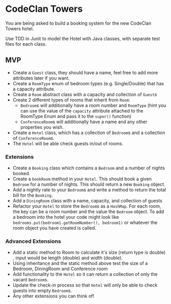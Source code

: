 # CodeClan Towers

You are being asked to build a booking system for the new CodeClan Towers hotel.

Use TDD in Junit to model the Hotel with Java classes, with separate test files for each class.

## MVP

- Create a `Guest` class, they should have a name, feel free to add more attributes later if you want. 
- Create a `RoomType` enum of bedroom types (e.g. Single/Double) that has a capacity attribute. 
- Create a `Room` abstract class with a capacity and collection of `Guest`s
- Create 2 different types of rooms that inherit from `Room`:
  - `Bedroom`s will additionally have a room number and `RoomType` (hint you can use the value of the `capacity` attribute attached to the RoomType Enum and pass it to the `super()` function)
  - `ConferenceRoom`s will additionally have a name and any other properties you wish.
- Create a `Hotel` class, which has a collection of `Bedroom`s and a collection of `ConferenceRoom`s.
- The `Hotel` will be able check guests in/out of rooms.

### Extensions

- Create a `Booking` class which contains a `Bedroom` and a number of nights booked.
- Create a `bookRoom` method in your `Hotel`. This should book a given `Bedroom` for a number of nights. This should return a new `Booking` object.
- Add a nightly rate to your `Bedroom`s and write a method to return the total bill for the `Booking`.
- Add a `DiningRoom` class with a name, capacity, and collection of guests
- Refactor your `Hotel` to store the `Bedroom`s as a `HashMap`. For each room, the key can be a room number and the value the `Bedroom` object. To add a bedroom into the hotel your code might look like `bedrooms.put(bedroom1.getRoomNumber(), bedroom1)` or whatever the room object you have created is called.

### Advanced Extensions

- Add a static method to Room to calculate it's size (return type is double) , input would be length (double) and width (double).
- Using inheritance and the static method above test the size of a Bedroom, DiningRoom and Conference room
- Add functionality to the `Hotel` so it can return a collection of only the vacant `Bedroom`s.
- Update the check-in process so that `Hotel` will only be able to check guests into empty `Bedroom`s.
- Any other extensions you can think of!
